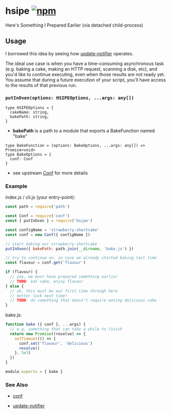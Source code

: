 # hsipe [![npm](https://img.shields.io/npm/v/hsipe.svg?maxAge=2592000)](https://www.npmjs.com/package/hsipe)

Here's Something I Prepared Earlier (via detached child-process)


## Usage

I borrowed this idea by seeing how [update-notifier](https://github.com/yeoman/update-notifier) operates.

The ideal use case is when you have a time-consuming asynchronous task
(e.g. baking a cake, making an HTTP request, scanning a disk, etc),
and you'd like to continue executing,
even when those results are not ready yet.
You assume that during a future execution of your script,
you'll have access to the results of that previous run.


### `putInOven(options: HSIPEOptions, ...args: any[])`

```flowtype
type HSIPEOptions = {
  cakeName: string,
  bakePath: string,
}
```

-   **bakePath** is a path to a module that exports a BakeFunction named "bake"

```flowtype
type BakeFunction = (options: BakeOptions, ...args: any[]) => Promise<void>
type BakeOptions = {
  conf: Conf
}
```

-   see upstream [Conf](https://github.com/sindresorhus/conf) for more details


### Example

index.js / cli.js (your entry-point):

```js
const path = require('path')

const Conf = require('conf')
const { putInOven } = require('hsipe')

const configName = 'strawberry-shortcake'
const conf = new Conf({ configName })

// start baking our strawberry-shortcake
putInOven({ bakePath: path.join(__dirname, 'bake.js') })

// try to continue on, in case we already started baking last time
const flavour = conf.get('flavour')

if (flavour) {
  // yay, we must have prepared something earlier
  // TODO: eat cake, enjoy flavour
} else {
  // ah, this must be our first time through here
  // better luck next time!
  // TODO: do something that doesn't require eating delicious cake
}
```

bake.js:

```js
function bake ({ conf }, ...args) {
  // e.g. something that can take a while to finish
  return new Promise((resolve) => {
    setTimeout(() => {
      conf.set('flavour', 'delicious')
      resolve()
    }, 5e3)
  })
}

module.exports = { bake }
```


### See Also

-   [conf](https://github.com/sindresorhus/conf)

-   [update-notifier](https://github.com/yeoman/update-notifier)
